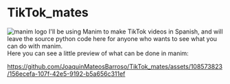 # TikTok_mates
![manim logo](https://manimce.xeted.com/pluginfile.php/26/course/overviewfiles/cropped.png)
I'll be using Manim to make TikTok videos in Spanish, and will leave the source python code here for anyone who wants to see what you can do with manim. <br>
Here you can see a little preview of what can be done in manim:






https://github.com/JoaquinMateosBarroso/TikTok_mates/assets/108573823/156ecefa-107f-42e5-9192-b5a656c311ef

